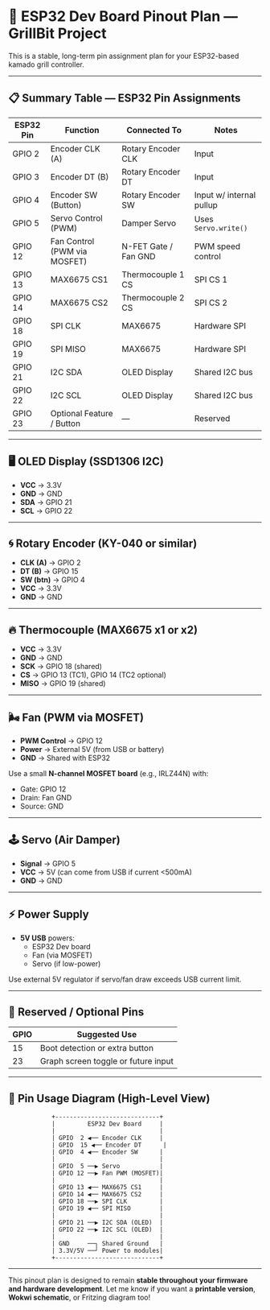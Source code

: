 # 📌 ESP32 Dev Board Pinout Plan — GrillBit Project

This is a stable, long-term pin assignment plan for your ESP32-based kamado grill controller.

---

## 📋 Summary Table — ESP32 Pin Assignments

| ESP32 Pin | Function                     | Connected To                  | Notes                             |
|-----------|------------------------------|-------------------------------|-----------------------------------|
| GPIO 2    | Encoder CLK (A)             | Rotary Encoder CLK           | Input                             |
| GPIO 3    | Encoder DT (B)              | Rotary Encoder DT            | Input                             |
| GPIO 4    | Encoder SW (Button)         | Rotary Encoder SW            | Input w/ internal pullup          |
| GPIO 5    | Servo Control (PWM)         | Damper Servo                 | Uses `Servo.write()`              |
| GPIO 12   | Fan Control (PWM via MOSFET)| N-FET Gate / Fan GND         | PWM speed control                 |
| GPIO 13   | MAX6675 CS1                 | Thermocouple 1 CS            | SPI CS 1                          |
| GPIO 14   | MAX6675 CS2                 | Thermocouple 2 CS            | SPI CS 2                          |
| GPIO 18   | SPI CLK                     | MAX6675                      | Hardware SPI                      |
| GPIO 19   | SPI MISO                    | MAX6675                      | Hardware SPI                      |
| GPIO 21   | I2C SDA                     | OLED Display                 | Shared I2C bus                    |
| GPIO 22   | I2C SCL                     | OLED Display                 | Shared I2C bus                    |
| GPIO 23   | Optional Feature / Button   | —                             | Reserved                          |

---

## 🖥️ OLED Display (SSD1306 I2C)

- **VCC** → 3.3V
- **GND** → GND
- **SDA** → GPIO 21
- **SCL** → GPIO 22

---

## 🌀 Rotary Encoder (KY-040 or similar)

- **CLK (A)** → GPIO 2
- **DT (B)**  → GPIO 15
- **SW (btn)** → GPIO 4
- **VCC** → 3.3V
- **GND** → GND

---

## 🔥 Thermocouple (MAX6675 x1 or x2)

- **VCC** → 3.3V
- **GND** → GND
- **SCK** → GPIO 18 (shared)
- **CS**  → GPIO 13 (TC1), GPIO 14 (TC2 optional)
- **MISO** → GPIO 19 (shared)

---

## 🌬️ Fan (PWM via MOSFET)

- **PWM Control** → GPIO 12
- **Power** → External 5V (from USB or battery)
- **GND** → Shared with ESP32

Use a small **N-channel MOSFET board** (e.g., IRLZ44N) with:
- Gate: GPIO 12
- Drain: Fan GND
- Source: GND

---

## 🕹️ Servo (Air Damper)

- **Signal** → GPIO 5
- **VCC** → 5V (can come from USB if current <500mA)
- **GND** → GND

---

## ⚡ Power Supply

- **5V USB** powers:
  - ESP32 Dev board
  - Fan (via MOSFET)
  - Servo (if low-power)

Use external 5V regulator if servo/fan draw exceeds USB current limit.

---

## 🧩 Reserved / Optional Pins

| GPIO | Suggested Use             |
|------|---------------------------|
| 15   | Boot detection or extra button |
| 23   | Graph screen toggle or future input |

---

## 📌 Pin Usage Diagram (High-Level View)

```
            +-----------------------------+
            |         ESP32 Dev Board     |
            |                             |
            | GPIO  2 ◀── Encoder CLK     |
            | GPIO  15 ◀── Encoder DT      |
            | GPIO  4 ◀── Encoder SW      |
            |                             |
            | GPIO  5 ──▶ Servo           |
            | GPIO 12 ──▶ Fan PWM (MOSFET)|
            |                             |
            | GPIO 13 ◀── MAX6675 CS1     |
            | GPIO 14 ◀── MAX6675 CS2     |
            | GPIO 18 ──▶ SPI CLK         |
            | GPIO 19 ◀── SPI MISO        |
            |                             |
            | GPIO 21 ──▶ I2C SDA (OLED)  |
            | GPIO 22 ──▶ I2C SCL (OLED)  |
            |                             |
            | GND     ──┐ Shared Ground   |
            | 3.3V/5V ──┘ Power to modules|
            +-----------------------------+
```

---

This pinout plan is designed to remain **stable throughout your firmware and hardware development**. Let me know if you want a **printable version**, **Wokwi schematic**, or Fritzing diagram too!
